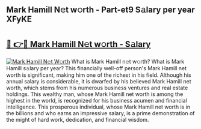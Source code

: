 ## Mark Hamill N𝚎t w𝚘rth - Part-et9 S𝚊lary per year XFyKE

# <h2><a href="http://gc1mc4.nevu.top/?p=Mark+Hamill">🔗 👉🔴 Mark Hamill N𝚎t w𝚘rth - S𝚊lary</a></h2>

[![Mark Hamill N𝚎t W𝚘rth](https://i.imgur.com/Oavwk0R.jpeg)](http://gc1mc4.nevu.top/?p=Mark+Hamill)
What is Mark Hamill n𝚎t w𝚘rth? What is Mark Hamill s𝚊lary per year?
This financially well-off person's Mark Hamill net worth is significant, making him one of the richest in his field. Although his annual salary is considerable, it is dwarfed by his believed Mark Hamill net worth, which stems from his numerous business ventures and real estate holdings. This wealthy man, whose Mark Hamill net worth is among the highest in the world, is recognized for his business acumen and financial intelligence. This prosperous individual, whose Mark Hamill net worth is in the billions and who earns an impressive salary, is a prime demonstration of the might of hard work, dedication, and financial wisdom.
